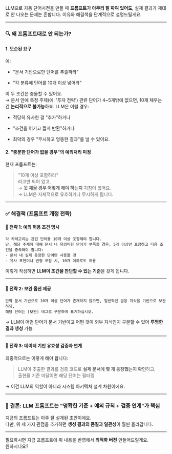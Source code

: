 

LLM으로 자동 단어사전을 만들 때 **프롬프트가 아무리 잘 짜여 있어도**, 실제 결과가 제대로 안 나오는 문제는 흔합니다. 이유와 해결책을 단계적으로 설명드릴게요.

---

### 🔍 왜 프롬프트대로 안 되는가?

#### 1. **모순된 요구**

예:

- "문서 기반으로만 단어를 추출하라"
    
- "각 분류에 단어를 10개 이상 넣어라"
    

이 두 조건은 충돌할 수 있어요.  
→ 문서 안에 특정 주제(예: '투자 전략') 관련 단어가 4~5개밖에 없으면, 10개 채우는 건 **논리적으로 불가능**하죠. LLM은 이럴 경우:

- 적당히 유사한 걸 "추가"하거나
    
- "조건을 어기고 짧게 반환"하거나
    
- 최악의 경우 "무시하고 엉뚱한 결과"를 낼 수 있어요.
    

#### 2. **"충분한 단어가 없을 경우"의 예외처리 미정**

현재 프롬프트는:

> "10개 이상 포함하라"  
> 라고만 되어 있고,  
> → **못 채울 경우 어떻게 해야 하는지** 지침이 없어요.  
> → LLM은 자체적으로 유추하거나 무시하게 됩니다.

---

### ✅ 해결책 (프롬프트 개정 전략)

#### 🔧 전략 1: 예외 허용 조건 명시

```text
각 카테고리는 관련 단어를 10개 이상 포함해야 합니다.
단, 해당 주제에 대해 문서 내 유의미한 단어가 부족할 경우, 5개 이상만 포함하고 다음 조건을 충족해야 합니다:
- 문서 내 실제 등장한 단어만 사용할 것
- 유사 표현이나 변형 포함 시, 10개 이하로도 허용
```

이렇게 작성하면 **LLM이 조건을 판단할 수 있는 기준**을 갖게 됩니다.

---

#### 🔧 전략 2: 보완 옵션 제공

```text
만약 문서 기반으로 10개 이상 단어가 존재하지 않으면, 일반적인 금융 지식을 기반으로 보완하되,
해당 단어는 [보완] 태그로 구분하여 표기하십시오.
```

→ LLM이 어떤 단어가 문서 기반이고 어떤 것이 외부 지식인지 구분할 수 있어 **투명한 결과 생성** 가능.

---

#### 🔧 전략 3: 데이터 기반 유효성 검증과 연계

최종적으로는 이렇게 해야 합니다:

> LLM이 추출한 결과를 검증 코드로 **실제 문서에 몇 개 등장했는지 확인**하고,  
> 출현율 기준 미달이면 해당 단어는 필터링

→ 이건 LLM의 역할이 아니라 시스템 아키텍처 설계 차원이에요.

---

### 🧠 결론: LLM 프롬프트는 "명확한 기준 + 예외 규칙 + 검증 연계"가 핵심

지금의 프롬프트는 아주 잘 설계된 초안이에요.  
다만, 위 세 가지 관점을 추가하면 **생성 결과의 품질과 일관성**이 훨씬 올라갑니다.

---

필요하시면 지금 프롬프트에 위 내용을 반영해서 **최적화 버전** 만들어드릴게요.  
원하시나요?